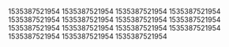1535387521954
1535387521954
1535387521954
1535387521954
1535387521954
1535387521954
1535387521954
1535387521954
1535387521954
1535387521954
1535387521954
1535387521954
1535387521954
1535387521954
1535387521954